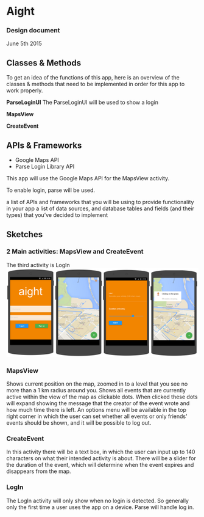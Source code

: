 # Aight
### Design document
June 5th 2015

## Classes & Methods
To get an idea of the functions of this app, here is an overview of the classes & methods that need to be implemented in order for this app to work properly.

**ParseLoginUI** The ParseLoginUI will be used to show a login

**MapsView**

**CreateEvent**

## APIs & Frameworks

- Google Maps API
- Parse Login Library API

This app will use the Google Maps API for the MapsView activity.

To enable login, parse will be used.

a list of APIs and frameworks that you will be using to provide functionality in your app
a list of data sources, and database tables and fields (and their types) that you’ve decided to implement


## Sketches

### 2 Main activities: MapsView and CreateEvent
The third activity is LogIn
![](docs/wireframe.png)

### MapsView
Shows current position on the map, zoomed in to a level that you see no more than a 1 km radius around you.
Shows all events that are currently active within the view of the map as clickable dots.
When clicked these dots will expand showing the message that the creator of the event wrote and how much time there is left.
An options menu will be available in the top right corner in which the user can set whether all events or only friends' events should be shown, and it will be possible to log out.

### CreateEvent
In this activity there will be a text box, in which the user can input up to 140 characters on what their intended activity is about. There will be a slider for the duration of the event, which will determine when the event expires and disappears from the map.

### LogIn
The LogIn activity will only show when no login is detected. So generally only the first time a user uses the app on a device. Parse will handle log in.


